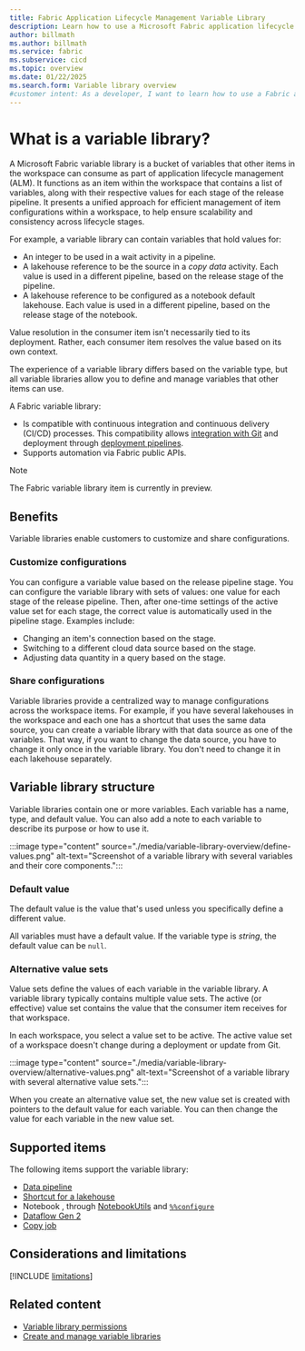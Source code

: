 ```yaml
---
title: Fabric Application Lifecycle Management Variable Library
description: Learn how to use a Microsoft Fabric application lifecycle management (ALM) variable library to customize your release stages.
author: billmath
ms.author: billmath
ms.service: fabric
ms.subservice: cicd
ms.topic: overview
ms.date: 01/22/2025
ms.search.form: Variable library overview
#customer intent: As a developer, I want to learn how to use a Fabric application lifecycle management (ALM) variable library to customize my release stages, so that I can manage my content lifecycle.
---
```


# What is a variable library?

A Microsoft Fabric variable library is a bucket of variables that other items in the workspace can consume as part of application lifecycle management (ALM). It functions as an item within the workspace that contains a list of variables, along with their respective values for each stage of the release pipeline. It presents a unified approach for efficient management of item configurations within a workspace, to help ensure scalability and consistency across lifecycle stages.

For example, a variable library can contain variables that hold values for:

* An integer to be used in a wait activity in a pipeline.
* A lakehouse reference to be the source in a *copy data* activity. Each value is used in a different pipeline, based on the release stage of the pipeline.
* A lakehouse reference to be configured as a notebook default lakehouse. Each value is used in a different pipeline, based on the release stage of the notebook.

Value resolution in the consumer item isn't necessarily tied to its deployment. Rather, each consumer item resolves the value based on its own context.

The experience of a variable library differs based on the variable type, but all variable libraries allow you to define and manage variables that other items can use.

A Fabric variable library:

* Is compatible with continuous integration and continuous delivery (CI/CD) processes. This compatibility allows [integration with Git](../git-integration/intro-to-git-integration.md#supported-items) and deployment through [deployment pipelines](../deployment-pipelines/intro-to-deployment-pipelines.md#supported-items).
* Supports automation via Fabric public APIs.

> [!NOTE]
> The Fabric variable library item is currently in preview.

## Benefits

Variable libraries enable customers to customize and share configurations.

### Customize configurations

You can configure a variable value based on the release pipeline stage. You can configure the variable library with sets of values: one value for each stage of the release pipeline. Then, after one-time settings of the active value set for each stage, the correct value is automatically used in the pipeline stage. Examples include:

* Changing an item's connection based on the stage.
* Switching to a different cloud data source based on the stage.
* Adjusting data quantity in a query based on the stage.

### Share configurations

Variable libraries provide a centralized way to manage configurations across the workspace items. For example, if you have several lakehouses in the workspace and each one has a shortcut that uses the same data source, you can create a variable library with that data source as one of the variables. That way, if you want to change the data source, you have to change it only once in the variable library. You don't need to change it in each lakehouse separately.

## Variable library structure

Variable libraries contain one or more variables. Each variable has a name, type, and default value. You can also add a note to each variable to describe its purpose or how to use it.

:::image type="content" source="./media/variable-library-overview/define-values.png" alt-text="Screenshot of a variable library with several variables and their core components.":::

### Default value

The default value is the value that's used unless you specifically define a different value.  

All variables must have a default value. If the variable type is *string*, the default value can be `null`.

### Alternative value sets

Value sets define the values of each variable in the variable library. A variable library typically contains multiple value sets. The active (or effective) value set contains the value that the consumer item receives for that workspace.

In each workspace, you select a value set to be active. The active value set of a workspace doesn't change during a deployment or update from Git.

:::image type="content" source="./media/variable-library-overview/alternative-values.png" alt-text="Screenshot of a variable library with several alternative value sets.":::

When you create an alternative value set, the new value set is created with pointers to the default value for each variable. You can then change the value for each variable in the new value set.

## Supported items

The following items support the variable library:

- [Data pipeline ](../../data-factory/variable-library-integration-with-data-pipelines.md)
- [Shortcut for a lakehouse ](../../onelake/assign-variables-to-shortcuts.md)
- Notebook , through [NotebookUtils](../../data-engineering/notebook-utilities.md#variable-library-utilities) and [`%%configure`](../../data-engineering/author-execute-notebook.md#spark-session-configuration-magic-command)
- [Dataflow Gen 2](../../data-factory/dataflow-gen2-variable-library-integration.md)
- [Copy job](../../data-factory/cicd-copy-job.md)

## Considerations and limitations

[!INCLUDE [limitations](../includes/variable-library-limitations.md)]

## Related content

* [Variable library permissions](./variable-library-permissions.md)
* [Create and manage variable libraries](./get-started-variable-libraries.md)
